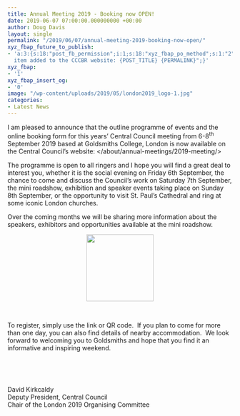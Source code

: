 ```yaml
---
title: Annual Meeting 2019 - Booking now OPEN!
date: 2019-06-07 07:00:00.000000000 +00:00
author: Doug Davis
layout: single
permalink: "/2019/06/07/annual-meeting-2019-booking-now-open/"
xyz_fbap_future_to_publish:
- 'a:3:{s:18:"post_fb_permission";i:1;s:18:"xyz_fbap_po_method";s:1:"2";s:16:"xyz_fbap_message";s:62:"News
  item added to the CCCBR website: {POST_TITLE} {PERMALINK}";}'
xyz_fbap:
- '1'
xyz_fbap_insert_og:
- '0'
image: "/wp-content/uploads/2019/05/london2019_logo-1.jpg"
categories:
- Latest News
---
```

I am pleased to announce that the outline programme of events and the online booking form for this years’ Central Council meeting from 6-8<sup>th</sup> September 2019 based at Goldsmiths College, London is now available on the Central Council’s website: </about/annual-meetings/2019-meeting/>

The programme is open to all ringers and I hope you will find a great deal to interest you, whether it is the social evening on Friday 6th September, the chance to come and discuss the Council’s work on Saturday 7th September, the mini roadshow, exhibition and speaker events taking place on Sunday 8th September, or the opportunity to visit St. Paul’s Cathedral and ring at some iconic London churches.

Over the coming months we will be sharing more information about the speakers, exhibitors and opportunities available at the mini roadshow.

<p style="text-align: center;">
  <a href="https://cccbr.org.uk/wp-content/uploads/2019/06/2019qr.png"><img loading="lazy" class="wp-image-17311 size-thumbnail alignleft" src="https://cccbr.org.uk/wp-content/uploads/2019/06/2019qr-150x150.png" alt="" width="150" height="150" srcset="https://cccbr.org.uk/wp-content/uploads/2019/06/2019qr-150x150.png 150w, https://cccbr.org.uk/wp-content/uploads/2019/06/2019qr-100x100.png 100w, https://cccbr.org.uk/wp-content/uploads/2019/06/2019qr.png 227w" sizes="(max-width: 150px) 100vw, 150px" /></a>
</p>

&nbsp;

To register, simply use the link or QR code.  If you plan to come for more than one day, you can also find details of nearby accommodation.  We look forward to welcoming you to Goldsmiths and hope that you find it an informative and inspiring weekend.

&nbsp;

&nbsp;

David Kirkcaldy  
Deputy President, Central Council  
Chair of the London 2019 Organising Committee
